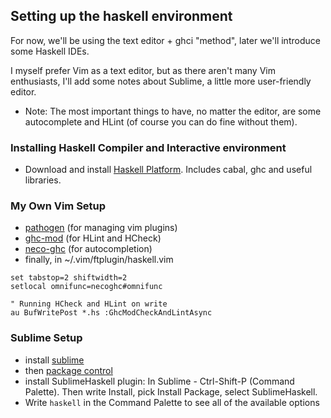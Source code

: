## Setting up the haskell environment
For now, we'll be using the text editor + ghci "method", later we'll introduce some Haskell IDEs.

I myself prefer Vim as a text editor, but as there aren't many Vim enthusiasts, I'll add some notes about Sublime, a little more user-friendly editor.
* Note: The most important things to have, no matter the editor, are some autocomplete and HLint (of course you can do fine without them).

### Installing Haskell Compiler and Interactive environment
* Download and install [Haskell Platform](https://www.haskell.org/platform/). Includes cabal, ghc and useful libraries.

### My Own Vim Setup
* [pathogen](https://github.com/tpope/vim-pathogen) (for managing vim plugins)
* [ghc-mod](https://github.com/eagletmt/ghcmod-vim) (for HLint and HCheck)
* [neco-ghc](https://github.com/eagletmt/neco-ghc/) (for autocompletion)
* finally, in ~/.vim/ftplugin/haskell.vim

```VimL
set tabstop=2 shiftwidth=2
setlocal omnifunc=necoghc#omnifunc

" Running HCheck and HLint on write
au BufWritePost *.hs :GhcModCheckAndLintAsync
```

### Sublime Setup
* install [sublime](http://www.sublimetext.com/3)
* then [package control](https://packagecontrol.io/installation)
* install SublimeHaskell plugin: In Sublime - Ctrl-Shift-P (Command Palette). Then write Install, pick Install Package, select SublimeHaskell.
* Write `haskell` in the Command Palette to see all of the available options
